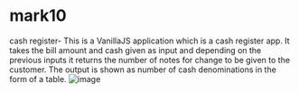 # mark10
 cash register- 
 This is a VanillaJS application which is a cash register app. It takes the bill amount and cash given as input and depending on the previous inputs it returns the number of notes for change to be given to the customer. The output is shown as number of cash denominations in the form of a table.
 ![image](https://user-images.githubusercontent.com/65008607/135330806-d5188063-c43e-42a3-b9f4-12f8ad843f88.png)

